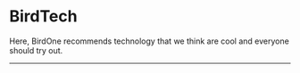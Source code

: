 # BirdTech
Here, BirdOne recommends technology that we think are cool and everyone should try out.
<hr>